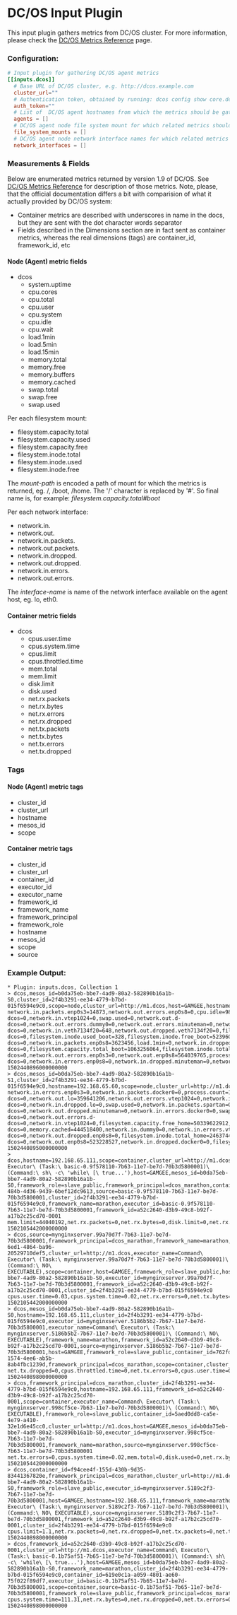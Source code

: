 # DC/OS Input Plugin

This input plugin gathers metrics from DC/OS cluster.
For more information, please check the [DC/OS Metrics Reference](https://dcos.io/docs/1.9/metrics/reference//) page.

### Configuration:

```toml
# Input plugin for gathering DC/OS agent metrics
[[inputs.dcos]]
  # Base URL of DC/OS cluster, e.g. http://dcos.example.com
  cluster_url=""
  # Authentication token, obtained by running: dcos config show core.dcos_acs_token
  auth_token=""
  # List of  DC/OS agent hostnames from which the metrics should be gathers. Leave empty for all.
  agents = []
  # DC/OS agent node file system mount for which related metrics should be gathered. Leave empty for all.
  file_system_mounts = []
  # DC/OS agent node network interface names for which related metrics should be gathered. Leave empty for all.
  network_interfaces = []
```

### Measurements & Fields

Below are enumerated metrics returned by version 1.9 of DC/OS. See [DC/OS Metrics Reference](https://dcos.io/docs/1.9/metrics/reference//) for description of those metrics.
Note, please, that the official documentation differs a bit with comparision of what it actually provided by DC/OS system:

- Container metrics are described with underscores in name in the docs, but they are sent with the dot character words separator
- Fields described in the Dimensions section are in fact sent as container metrics, whereas the real dimensions (tags) are container_id, framework_id, etc

#### Node (Agent) metric fields
- dcos
  * system.uptime
  * cpu.cores
  * cpu.total
  * cpu.user
  * cpu.system
  * cpu.idle
  * cpu.wait
  * load.1min
  * load.5min
  * load.15min
  * memory.total
  * memory.free
  * memory.buffers
  * memory.cached
  * swap.total
  * swap.free
  * swap.used

Per each filesystem mount:

  * filesystem.capacity.total<mount-path>
  * filesystem.capacity.used<mount-path>
  * filesystem.capacity.free<mount-path>
  * filesystem.inode.total<mount-path>
  * filesystem.inode.used<mount-path>
  * filesystem.inode.free<mount-path>

The _mount-path_ is encoded a path of mount for which the metrics is returned, eg. /, /boot, /home. The '/' character is replaced by '#'. So final name is, for example: _filesystem.capacity.total#boot_ 

Per each network interface:

  * network.in.<interface-name>
  * network.out.<interface-name>
  * network.in.packets.<interface-name>
  * network.out.packets.<interface-name>
  * network.in.dropped.<interface-name>
  * network.out.dropped.<interface-name>
  * network.in.errors.<interface-name>
  * network.out.errors.<interface-name>

The _interface-name_ is name of the network interface available on the agent host, eg. lo, eth0.
#### Container metric fields
- dcos
  * cpus.user.time
  * cpus.system.time
  * cpus.limit
  * cpus.throttled.time
  * mem.total
  * mem.limit
  * disk.limit
  * disk.used
  * net.rx.packets
  * net.rx.bytes
  * net.rx.errors
  * net.rx.dropped
  * net.tx.packets
  * net.tx.bytes
  * net.tx.errors
  * net.tx.dropped
  
### Tags
#### Node (Agent) metric tags
* cluster_id
* cluster_url
* hostname
* mesos_id
* scope

#### Container metric tags
* cluster_id
* cluster_url
* container_id
* executor_id
* executor_name
* framework_id
* framework_name
* framework_principal
* framework_role
* hostname
* mesos_id
* scope
* source


### Example Output:
```
* Plugin: inputs.dcos, Collection 1
> dcos,mesos_id=b0da75eb-bbe7-4ad9-80a2-582890b16a1b-S0,cluster_id=2f4b3291-ee34-4779-b7bd-015f6594e9c0,scope=node,cluster_url=http://m1.dcos,host=GAMGEE,hostname=192.168.65.111 network.in.packets.enp0s3=14873,network.out.errors.enp0s8=0,cpu.idle=98.98,network.in.errors.d-dcos=0,network.in.vtep1024=0,swap.used=0,network.out.d-dcos=0,network.out.errors.dummy0=0,network.out.errors.minuteman=0,network.in.docker0=2068,filesystem.inode.total_var_lib_docker_overlay=26214400,network.in.d-dcos=0,network.in.veth7134f20=648,network.out.dropped.veth7134f20=0,filesystem.capacity.free_=50562560000,network.in.errors.veth7134f20=0,network.out.minuteman=0,network.out.docker0=0,filesystem.capacity.total_=53660876800,memory.cached=584286208,network.out.errors.lo=0,filesystem.capacity.used_home=93216768,filesystem.capacity.total_var_lib_docker_overlay=53660876800,network.in.dropped.veth7134f20=0,network.out.dropped.lo=0,network.in.dropped.veth0a57a71=0,network.in.packets.dummy0=0,network.out.vtep1024=0,cpu.user=0.59,filesystem.inode.free_var_lib_docker_overlay=26102969,network.in.dropped.spartan=0,network.out.packets.enp0s3=14629,network.in.packets.spartan=0,network.in.errors.dummy0=0,network.in.lo=1075283285,network.in.packets.lo=509865,memory.buffers=970752,swap.free=2147479552,network.out.dropped.docker0=0,filesystem.capacity.used_var_lib_docker_overlay=3098316800,network.in.errors.spartan=0,network.in.errors.enp0s3=0,network.out.lo=1075283285,network.in.packets.vtep1024=0,network.in.errors.minuteman=0,system.uptime=133327,filesystem.inode.total_=26214400,filesystem.capacity.total_home=50432839680,network.out.dropped.d-dcos=0,filesystem.inode.used_boot=328,filesystem.inode.free_boot=523960,network.out.packets.minuteman=0,network.in.errors.docker0=0,network.out.packets.spartan=0,network.out.packets.enp0s8=3723360,network.out.veth0a57a71=648,network.in.packets.docker0=31,filesystem.capacity.used_=3098316800,network.out.packets.vtep1024=0,network.out.dropped.vtep1024=0,network.out.packets.docker0=0,filesystem.inode.free_home=24637423,filesystem.capacity.free_var_lib_docker_overlay=50562560000,network.in.packets.veth0a57a71=8,network.out.errors.veth0a57a71=0,network.out.dropped.minuteman=0,network.out.errors.spartan=0,network.in.enp0s3=1203805,network.out.packets.dummy0=0,network.in.dropped.dummy0=0,load.5min=0.04,network.in.dummy0=0,network.in.packets.minuteman=0,memory.free=4964446208,network.in.errors.veth0a57a71=0,network.in.packets.d-dcos=0,network.in.packets.enp0s8=3623456,load.1min=0,network.in.dropped.vtep1024=0,network.out.errors.vtep1024=0,cpu.cores=4,filesystem.capacity.free_home=50339622912,network.out.packets.veth7134f20=8,network.in.dropped.d-dcos=0,filesystem.capacity.total_boot=1063256064,filesystem.inode.total_boot=524288,filesystem.inode.used_home=17,filesystem.inode.used_var_lib_docker_overlay=111431,filesystem.inode.used_=111431,network.out.dropped.enp0s3=0,network.in.dropped.lo=0,network.out.errors.docker0=0,network.out.dummy0=0,network.out.packets.lo=509865,network.in.minuteman=0,filesystem.inode.free_=26102969,memory.total=6088818688,network.in.dropped.enp0s3=0,network.out.veth7134f20=648,cpu.system=0.4,network.in.errors.lo=0,network.in.packets.veth7134f20=8,swap.total=2147479552,network.out.dropped.enp0s8=0,network.out.packets.veth0a57a71=8,network.out.dropped.veth0a57a71=0,filesystem.capacity.used_boot=144031744,network.out.enp0s3=1195413,network.in.enp0s8=477720812,network.in.dropped.enp0s8=0,network.in.errors.vtep1024=0,cpu.total=0.99,cpu.wait=0,load.15min=0.05,filesystem.capacity.free_boot=919224320,network.in.dropped.docker0=0,network.out.dropped.spartan=0,network.out.errors.d-dcos=0,network.out.errors.enp0s3=0,network.out.enp0s8=564039765,process.count=218,network.in.spartan=0,network.out.packets.d-dcos=0,network.in.errors.enp0s8=0,network.in.dropped.minuteman=0,network.out.dropped.dummy0=0,filesystem.inode.total_home=24637440,network.out.spartan=0,network.in.veth0a57a71=648,network.out.errors.veth7134f20=0 1502440896000000000
> dcos,mesos_id=b0da75eb-bbe7-4ad9-80a2-582890b16a1b-S1,cluster_id=2f4b3291-ee34-4779-b7bd-015f6594e9c0,hostname=192.168.65.60,scope=node,cluster_url=http://m1.dcos,host=GAMGEE network.in.errors.enp0s3=0,network.in.packets.docker0=0,process.count=179,network.in.enp0s3=1163662,network.out.dropped.vtep1024=0,network.out.errors.minuteman=0,cpu.system=0.51,network.in.packets.minuteman=0,filesystem.capacity.free_var_lib_docker_overlay=50659610624,network.in.dropped.dummy0=0,network.out.dropped.lo=0,network.out.packets.minuteman=0,network.out.dropped.docker0=0,filesystem.inode.free_=26111889,filesystem.inode.used_boot=328,network.out.dropped.d-dcos=0,network.out.lo=359641206,network.out.errors.vtep1024=0,network.in.errors.minuteman=0,filesystem.capacity.free_boot=919224320,network.in.errors.lo=0,network.out.errors.docker0=0,cpu.total=1.12,network.out.packets.d-dcos=0,network.in.dropped.lo=0,swap.used=0,network.in.packets.spartan=0,memory.free=722472960,network.out.dropped.spartan=0,cpu.idle=98.84,load.1min=0.04,network.out.packets.docker0=0,network.in.minuteman=0,network.out.docker0=0,filesystem.inode.total_=26214400,memory.buffers=970752,network.in.packets.enp0s3=14332,network.in.packets.enp0s8=3613499,network.out.errors.dummy0=0,network.in.dropped.vtep1024=0,network.in.docker0=0,filesystem.capacity.total_home=50432839680,filesystem.inode.used_var_lib_docker_overlay=102511,memory.total=1569218560,network.out.errors.enp0s3=0,network.in.dropped.enp0s8=0,load.15min=0.05,filesystem.capacity.total_boot=1063256064,network.out.dropped.enp0s3=0,network.in.errors.dummy0=0,filesystem.capacity.used_boot=144031744,filesystem.inode.free_boot=523960,network.out.enp0s3=1160102,network.out.packets.enp0s8=3696787,cpu.user=0.61,network.in.d-dcos=0,network.out.dropped.minuteman=0,network.in.errors.docker0=0,swap.total=2147479552,network.out.errors.enp0s8=0,network.in.lo=359641206,load.5min=0.05,network.out.dropped.dummy0=0,network.in.dropped.spartan=0,network.out.packets.enp0s3=14123,network.out.dummy0=0,cpu.wait=0,filesystem.inode.total_boot=524288,network.in.errors.enp0s8=0,network.out.errors.spartan=0,network.in.dropped.enp0s3=0,network.in.errors.spartan=0,network.in.errors.d-dcos=0,network.out.errors.d-dcos=0,network.in.vtep1024=0,filesystem.capacity.free_home=50339622912,network.out.packets.spartan=0,network.out.minuteman=0,network.out.d-dcos=0,memory.cached=444518400,network.in.dummy0=0,network.in.errors.vtep1024=0,filesystem.capacity.used_var_lib_docker_overlay=3001266176,filesystem.inode.free_var_lib_docker_overlay=26111889,filesystem.capacity.total_var_lib_docker_overlay=53660876800,network.in.packets.d-dcos=0,network.out.dropped.enp0s8=0,filesystem.inode.total_home=24637440,filesystem.inode.free_home=24637423,network.in.enp0s8=473115065,filesystem.capacity.total_=53660876800,filesystem.inode.used_=102511,network.in.dropped.d-dcos=0,network.out.enp0s8=523228527,network.in.dropped.docker0=0,filesystem.capacity.used_=3001266176,filesystem.capacity.used_home=93216768,network.in.dropped.minuteman=0,network.in.packets.dummy0=0,network.out.packets.vtep1024=0,swap.free=2147479552,network.in.packets.lo=502552,network.out.packets.lo=502552,network.out.vtep1024=0,system.uptime=133444,cpu.cores=2,filesystem.inode.used_home=17,network.in.spartan=0,network.out.spartan=0,network.out.errors.lo=0,filesystem.capacity.free_=50659610624,filesystem.inode.total_var_lib_docker_overlay=26214400,network.out.packets.dummy0=0,network.in.packets.vtep1024=0 1502440895000000000
> dcos,hostname=192.168.65.111,scope=container,cluster_url=http://m1.dcos,executor_name=Command\ Executor\ (Task:\ basic-0.9f578110-7b63-11e7-be7d-70b3d5800001)\ (Command:\ sh\ -c\ 'while\ [\ true...'),host=GAMGEE,mesos_id=b0da75eb-bbe7-4ad9-80a2-582890b16a1b-S0,framework_role=slave_public,framework_principal=dcos_marathon,container_id=a7bcd1ca-484b-4d36-9439-6bef12dc9613,source=basic-0.9f578110-7b63-11e7-be7d-70b3d5800001,cluster_id=2f4b3291-ee34-4779-b7bd-015f6594e9c0,framework_name=marathon,executor_id=basic-0.9f578110-7b63-11e7-be7d-70b3d5800001,framework_id=a52c2640-d3b9-49c8-b92f-a17b2c25cd70-0001 mem.limit=44040192,net.rx.packets=0,net.rx.bytes=0,disk.limit=0,net.rx.errors=0,net.tx.bytes=0,net.tx.dropped=0,cpus.user.time=0.15,cpus.system.time=0.08,mem.total=7340032,disk.used=0,cpus.limit=0.2,cpus.throttled.time=0.407527461,net.rx.dropped=0,net.tx.packets=0,net.tx.errors=0 1502105442000000000
> dcos,source=mynginxserver.99a70d7f-7b63-11e7-be7d-70b3d5800001,framework_principal=dcos_marathon,framework_name=marathon,container_id=f942c669-6ed1-4864-ba96-20529710def5,cluster_url=http://m1.dcos,executor_name=Command\ Executor\ (Task:\ mynginxserver.99a70d7f-7b63-11e7-be7d-70b3d5800001)\ (Command:\ NO\ EXECUTABLE),scope=container,host=GAMGEE,framework_role=slave_public,hostname=192.168.65.111,mesos_id=b0da75eb-bbe7-4ad9-80a2-582890b16a1b-S0,executor_id=mynginxserver.99a70d7f-7b63-11e7-be7d-70b3d5800001,framework_id=a52c2640-d3b9-49c8-b92f-a17b2c25cd70-0001,cluster_id=2f4b3291-ee34-4779-b7bd-015f6594e9c0 cpus.user.time=0.03,cpus.system.time=0.02,net.rx.errors=0,net.tx.bytes=0,cpus.throttled.time=0,disk.used=0,net.rx.dropped=0,net.tx.dropped=0,cpus.limit=1.1,mem.total=0,disk.limit=0,net.rx.packets=0,net.rx.bytes=0,net.tx.packets=0,mem.limit=167772160,net.tx.errors=0 1502105442000000000
> dcos,mesos_id=b0da75eb-bbe7-4ad9-80a2-582890b16a1b-S0,hostname=192.168.65.111,cluster_id=2f4b3291-ee34-4779-b7bd-015f6594e9c0,executor_id=mynginxserver.5186b5b2-7b67-11e7-be7d-70b3d5800001,executor_name=Command\ Executor\ (Task:\ mynginxserver.5186b5b2-7b67-11e7-be7d-70b3d5800001)\ (Command:\ NO\ EXECUTABLE),framework_name=marathon,framework_id=a52c2640-d3b9-49c8-b92f-a17b2c25cd70-0001,source=mynginxserver.5186b5b2-7b67-11e7-be7d-70b3d5800001,host=GAMGEE,framework_role=slave_public,container_id=762fdbc9-1574-4ee6-ab5b-8ab4fbc1239d,framework_principal=dcos_marathon,scope=container,cluster_url=http://m1.dcos net.tx.dropped=0,cpus.throttled.time=0,net.tx.errors=0,cpus.user.time=0.03,mem.total=6660096,disk.used=0,net.rx.bytes=0,net.rx.errors=0,net.tx.packets=0,net.tx.bytes=0,cpus.limit=1.1,mem.limit=167772160,disk.limit=0,net.rx.packets=0,net.rx.dropped=0,cpus.system.time=0 1502440898000000000
> dcos,framework_principal=dcos_marathon,cluster_id=2f4b3291-ee34-4779-b7bd-015f6594e9c0,hostname=192.168.65.111,framework_id=a52c2640-d3b9-49c8-b92f-a17b2c25cd70-0001,scope=container,executor_name=Command\ Executor\ (Task:\ mynginxserver.998cf5ce-7b63-11e7-be7d-70b3d5800001)\ (Command:\ NO\ EXECUTABLE),framework_role=slave_public,container_id=5aed0dd8-ca5e-4e79-a410-32e1d6e45cc0,cluster_url=http://m1.dcos,host=GAMGEE,mesos_id=b0da75eb-bbe7-4ad9-80a2-582890b16a1b-S0,executor_id=mynginxserver.998cf5ce-7b63-11e7-be7d-70b3d5800001,framework_name=marathon,source=mynginxserver.998cf5ce-7b63-11e7-be7d-70b3d5800001 net.tx.errors=0,cpus.system.time=0.02,mem.total=0,disk.used=0,net.rx.bytes=0,net.rx.errors=0,net.tx.bytes=0,cpus.user.time=0.03,cpus.throttled.time=0,net.rx.packets=0,cpus.limit=1.1,net.tx.packets=0,net.tx.dropped=0,mem.limit=167772160,disk.limit=0,net.rx.dropped=0 1502105442000000000
> dcos,container_id=f94cee4f-155d-430b-9d35-83441367820e,framework_principal=dcos_marathon,cluster_url=http://m1.dcos,mesos_id=b0da75eb-bbe7-4ad9-80a2-582890b16a1b-S0,framework_role=slave_public,executor_id=mynginxserver.5189c2f3-7b67-11e7-be7d-70b3d5800001,host=GAMGEE,hostname=192.168.65.111,framework_name=marathon,scope=container,executor_name=Command\ Executor\ (Task:\ mynginxserver.5189c2f3-7b67-11e7-be7d-70b3d5800001)\ (Command:\ NO\ EXECUTABLE),source=mynginxserver.5189c2f3-7b67-11e7-be7d-70b3d5800001,framework_id=a52c2640-d3b9-49c8-b92f-a17b2c25cd70-0001,cluster_id=2f4b3291-ee34-4779-b7bd-015f6594e9c0 cpus.limit=1.1,net.rx.packets=0,net.rx.dropped=0,net.tx.packets=0,net.tx.dropped=0,net.tx.errors=0,cpus.system.time=0.01,mem.limit=167772160,disk.limit=0,disk.used=0,net.rx.errors=0,mem.total=6987776,net.rx.bytes=0,cpus.user.time=0.03,cpus.throttled.time=0,net.tx.bytes=0 1502440898000000000
> dcos,framework_id=a52c2640-d3b9-49c8-b92f-a17b2c25cd70-0001,cluster_url=http://m1.dcos,executor_name=Command\ Executor\ (Task:\ basic-0.1b75af51-7b65-11e7-be7d-70b3d5800001)\ (Command:\ sh\ -c\ 'while\ [\ true...'),host=GAMGEE,mesos_id=b0da75eb-bbe7-4ad9-80a2-582890b16a1b-S0,framework_name=marathon,cluster_id=2f4b3291-ee34-4779-b7bd-015f6594e9c0,container_id=619e0c1a-a059-4801-ae60-75f022f89df7,executor_id=basic-0.1b75af51-7b65-11e7-be7d-70b3d5800001,scope=container,source=basic-0.1b75af51-7b65-11e7-be7d-70b3d5800001,framework_role=slave_public,framework_principal=dcos_marathon,hostname=192.168.65.111 cpus.system.time=111.31,net.rx.bytes=0,net.rx.dropped=0,net.tx.errors=0,mem.total=7401472,disk.used=0,cpus.user.time=78.5,disk.limit=0,net.tx.bytes=0,net.tx.dropped=0,net.tx.packets=0,cpus.limit=0.2,cpus.throttled.time=2.715591212,mem.limit=44040192,net.rx.packets=0,net.rx.errors=0 1502440898000000000
```

